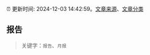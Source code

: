 :alarm_clock: 更新时间: 2024-12-03 14:42:59。[文章来源](/README.md)、[文章分类](/TAGS.md)

## 报告


> 关键字：`报告`、`月报`



